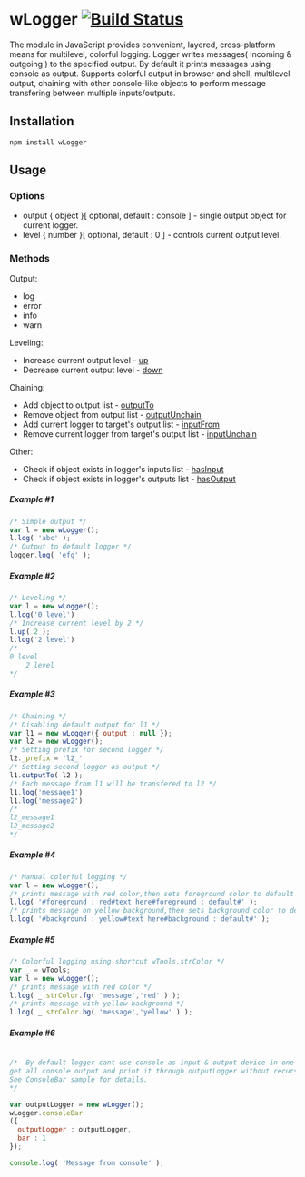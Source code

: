 # wLogger [![Build Status](https://travis-ci.org/Wandalen/wLogger.svg?branch=master)](https://travis-ci.org/Wandalen/wLogger)
The module in JavaScript provides convenient, layered, cross-platform means for multilevel, colorful logging.
Logger writes messages( incoming & outgoing ) to the specified output. By default it prints messages using console as output.
Supports colorful output in browser and shell, multilevel output, chaining with other console-like objects to perform message transfering between multiple inputs/outputs.


## Installation
```terminal
npm install wLogger
```
## Usage
### Options
* output { object }[ optional, default : console ] - single output object for current logger.
* level  { number }[ optional, default : 0 ] - controls current output level.

### Methods
Output:
* log
* error
* info
* warn

Leveling:
* Increase current output level - [up](https://rawgit.com/Wandalen/wLogger/master/doc/reference/wPrinterBase.html#.up)
* Decrease current output level - [down](https://rawgit.com/Wandalen/wLogger/master/doc/reference/wPrinterBase.html#.down)

Chaining:
* Add object to output list - [outputTo](https://rawgit.com/Wandalen/wLogger/master/doc/reference/wPrinterBase.html#.outputTo)
* Remove object from output list - [outputUnchain](https://rawgit.com/Wandalen/wLogger/master/doc/reference/wPrinterBase.html#.outputUnchain)
* Add current logger to target's output list - [inputFrom](https://rawgit.com/Wandalen/wLogger/master/doc/reference/wPrinterBase.html#.inputFrom)
* Remove current logger from target's output list - [inputUnchain](https://rawgit.com/Wandalen/wLogger/master/doc/reference/wPrinterBase.html#.inputUnchain)

Other:
* Check if object exists in logger's inputs list - [hasInput](https://rawgit.com/Wandalen/wLogger/master/doc/reference/wPrinterBase.html#.hasInput)
* Check if object exists in logger's outputs list - [hasOutput](https://rawgit.com/Wandalen/wLogger/master/doc/reference/wPrinterBase.html#.hasOutput)

##### Example #1
```javascript
/* Simple output */
var l = new wLogger();
l.log( 'abc' );
/* Output to default logger */
logger.log( 'efg' );
```
##### Example #2
```javascript
/* Leveling */
var l = new wLogger();
l.log('0 level')
/* Increase current level by 2 */
l.up( 2 );
l.log('2 level')
/*
0 level
    2 level
*/
```
##### Example #3
```javascript
/* Chaining */
/* Disabling default output for l1 */
var l1 = new wLogger({ output : null });
var l2 = new wLogger();
/* Setting prefix for second logger */
l2._prefix = 'l2_'
/* Setting second logger as output */
l1.outputTo( l2 );
/* Each message from l1 will be transfered to l2 */
l1.log('message1')
l1.log('message2')
/*
l2_message1
l2_message2
*/
```
##### Example #4
```javascript
/* Manual colorful logging */
var l = new wLogger();
/* prints message with red color,then sets foreground color to default */
l.log( '#foreground : red#text here#foreground : default#' );
/* prints message on yellow background,then sets background color to default */
l.log( '#background : yellow#text here#background : default#' );
```
##### Example #5
```javascript
/* Colorful logging using shortcut wTools.strColor */
var _ = wTools;
var l = new wLogger();
/* prints message with red color */
l.log( _.strColor.fg( 'message','red' ) );
/* prints message with yellow background */
l.log( _.strColor.bg( 'message','yellow' ) );
```

##### Example #6
```javascript

/*  By default logger cant use console as input & output device in one time, by using consoleBar we can
get all console output and print it through outputLogger without recursion.
See ConsoleBar sample for details.
*/

var outputLogger = new wLogger();
wLogger.consoleBar
({
  outputLogger : outputLogger,
  bar : 1
});

console.log( 'Message from console' );
```


































































































